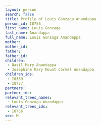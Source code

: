 ```yaml
---
layout: person
search: false
title: Profile of Louis Gonzaga Anandappa
person_id: I0756
first_name: Louis Gonzaga
last_name: Anandappa
full_name: Louis Gonzaga Anandappa
mother: 
mother_id: 
father: 
father_id: 
children:
 - Basil Mary Anandappa
 - Josephine Mary Mount Carmel Anandappa
children_ids:
 - I0369
 - I0757
partners:
partner_ids:
relevant_trees_names:
 - Louis Gonzaga Anandappa
relevant_trees_ids:
 - I0756
sex: M
---
```


